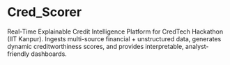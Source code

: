 # Cred_Scorer
Real-Time Explainable Credit Intelligence Platform for CredTech Hackathon (IIT Kanpur).  Ingests multi-source financial + unstructured data, generates dynamic creditworthiness scores,  and provides interpretable, analyst-friendly dashboards.
